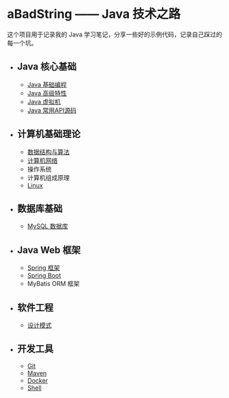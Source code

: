 # aBadString —— Java 技术之路

这个项目用于记录我的 Java 学习笔记，分享一些好的示例代码，记录自己踩过的每一个坑。

- ## Java 核心基础
    - [Java 基础编程](01_Java核心基础/01_Java基础编程.md)
    - [Java 高级特性](01_Java核心基础/02_Java高级特性.md)
    - [Java 虚拟机](01_Java核心基础/03_Java虚拟机.md)
    - [Java 常用API源码](01_Java核心基础/04_Java常用API源码.md)

- ## 计算机基础理论
    - [数据结构与算法](02_计算机基础理论/01_数据结构与算法.md)
    - [计算机网络](02_计算机基础理论/02_计算机网络.md)
    - 操作系统
    - 计算机组成原理
    - [Linux](02_计算机基础理论/05_Linux.md)

- ## 数据库基础
    - [MySQL 数据库](03_数据库基础/01_MySQL.md)

- ## Java Web 框架
    - [Spring 框架](04_JavaWeb框架/01_Spring.md)
    - [Spring Boot](04_JavaWeb框架/02_SpringBoot.md)
    - MyBatis ORM 框架

- ## 软件工程
    - [设计模式](05_软件工程/01_设计模式.md)

- ## 开发工具
    - [Git](06_开发工具/01_Git.md)
    - [Maven](06_开发工具/02_Maven.md)
    - [Docker](06_开发工具/03_Docker.md)
    - [Shell](06_开发工具/04_Shell.md)


<!-- 

	- 程序羊 https://github.com/hansonwang99/JavaCollection
	- Java开源项目 
		- https://mp.weixin.qq.com/s/y59hmDbQj1QglVj90viZqw
		- https://mp.weixin.qq.com/s/PmxVlkI9LUmnqqSk0Frqeg
阿里开源的 IDE 代码规约检测插件 https://github.com/alibaba/p3c

 -->